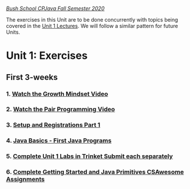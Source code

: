 [_Bush School CPJava Fall Semester 2020_](https://chandrunarayan.github.io/cpjava/)

The exercises in this Unit are to be done concurrently with topics being covered in the [Unit 1 Lectures](lectures). We will follow a similar pattern for future Units.

# Unit 1: Exercises

## First 3-weeks

### 1. [Watch the Growth Mindset Video](https://www.youtube.com/watch?v=WtKJrB5rOKs)

### 2. [Watch the Pair Programming Video](https://www.youtube.com/watch?v=q7d_JtyCq1A)

### 3. [Setup and Registrations Part 1](https://classroom.google.com/u/1/w/MTI2MDgzMTM2MDgw/tc/MTI2OTQ1MTQwODU2)

### 4. [Java Basics - First Java Programs](https://classroom.google.com/u/1/w/MTI2MDgzMTM2MDgw/tc/MTI3MjkwNDYyNzc4)

### 5. [Complete Unit 1 Labs in Trinket Submit each separately](https://trinket.io/chandru-narayan-9569/courses/cpjava)

### 6. [Complete Getting Started and Java Primitives CSAwesome Assignments](https://classroom.google.com/u/0/w/MTI2MDgzMTM2MDgw/tc/MTI3MDMxNDY0MTEx)